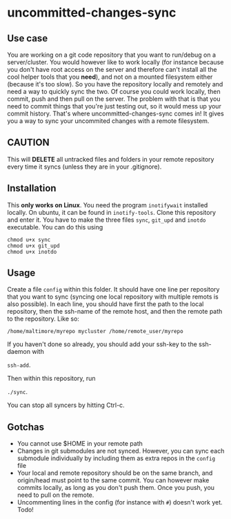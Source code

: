 # uncommitted-changes-sync

## Use case
You are working on a git code repository that you want to run/debug on a server/cluster. You would however like to work locally (for instance because you don't have root access on the server and therefore can't install all the cool helper tools that you **need**), and not on a mounted filesystem either (because it's too slow). So you have the repository locally and remotely and need a way to quickly sync the two. Of course you could work locally, then commit, push and then pull on the server. The problem with that is that you need to commit things that you're just testing out, so it would mess up your commit history. That's where uncommitted-changes-sync comes in! It gives you a way to sync your uncommited changes with a remote filesystem.

## CAUTION
This will **DELETE** all untracked files and folders in your remote repository every time it syncs (unless they are in your .gitignore).


## Installation
This **only works on Linux**.
You need the program ```inotifywait``` installed locally. On ubuntu, it can be found in ```inotify-tools```.
Clone this repository and enter it. You have to make the three files ```sync```, ```git_upd``` and ```inotdo``` executable. You can do this using

```
chmod u+x sync
chmod u+x git_upd
chmod u+x inotdo
```

## Usage
Create a file ```config``` within this folder. It should have one line per repository that you want to sync (syncing one local repository with multiple remots is also possible). In each line, you should have first the path to the local repository, then the ssh-name of the remote host, and then the remote path to the repository. Like so:

```
/home/maltimore/myrepo mycluster /home/remote_user/myrepo
```

If you haven't done so already, you should add your ssh-key to the ssh-daemon with

```ssh-add```.

Then within this repository, run 

```./sync```.

You can stop all syncers by hitting Ctrl-c.

## Gotchas
- You cannot use $HOME in your remote path
- Changes in git submodules are not synced. However, you can sync each submodule individually by including them as extra repos in the ```config``` file
- Your local and remote repository should be on the same branch, and origin/head must point to the same commit. You can however make commits locally, as long as you don't push them. Once you push, you need to pull on the remote.
- Uncommenting lines in the config (for instance with ```#```) doesn't work yet. Todo!
